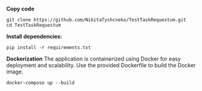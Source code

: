 **Copy code**
```
git clone https://github.com/NikitaTyshcneko/TestTaskRequestum.git
cd TestTaskRequestum
```

**Install dependencies:**
```
pip install -r requirements.txt
```
**Dockerization**
The application is containerized using Docker for easy deployment and scalability. Use the provided Dockerfile to build the Docker image.
```
docker-compose up --build 
```
